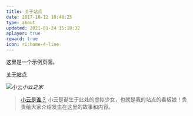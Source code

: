 ```yaml
---
title: 关于站点
date: 2017-10-12 10:48:25
type: about
updated: 2021-01-24 15:10:32
aplayer: true
reward: true
icon: ri:home-4-line
---
```


这里是一个示例页面。

[关于站点](https://www.yunyoujun.cn/about/site)

<img class="shadow-none" src="https://cdn.jsdelivr.net/gh/YunYouJun/yun/images/yun-alpha-compressed.webp" alt="小云">_小云之家_

> [小云是谁？](https://github.com/YunYouJun/yun)
> 小云是诞生于此处的虚拟少女，也就是我的站点的看板娘！负责给大家介绍发生在这里的故事和内容。
